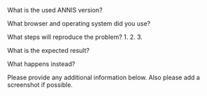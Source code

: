 What is the used ANNIS version?

What browser and operating system did you use?

What steps will reproduce the problem?
1.
2.
3.

What is the expected result?


What happens instead?


Please provide any additional information below. Also please add a screenshot if possible.

